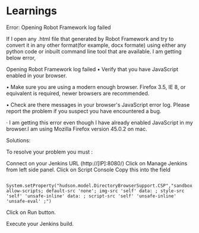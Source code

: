 # Learnings

Error: Opening Robot Framework log failed

If I open any .html file that generated by Robot Framework and try to convert it in any other format(for example, docx formate) using either any python code or inbuilt command line tool that are available. I am getting below error,

Opening Robot Framework log failed
• Verify that you have JavaScript enabled in your browser.

• Make sure you are using a modern enough browser. Firefox 3.5, IE 8, or equivalent is required, newer browsers are recommended.

• Check are there messages in your browser's JavaScript error log. Please report the problem if you suspect you have encountered a bug.

· I am getting this error even though I have already enabled JavaScript in my browser.I am using Mozilla Firefox version 45.0.2 on mac.


Solutions:

To resolve your problem you must :

Connect on your Jenkins URL (http://[IP]:8080/)
Click on Manage Jenkins from left side panel.
Click on Script Console
Copy this into the field

      System.setProperty("hudson.model.DirectoryBrowserSupport.CSP","sandbox allow-scripts; default-src 'none'; img-src 'self' data: ; style-src 'self' 'unsafe-inline' data: ; script-src 'self' 'unsafe-inline' 'unsafe-eval' ;")
      
 Click on Run button.

Execute your Jenkins build.
